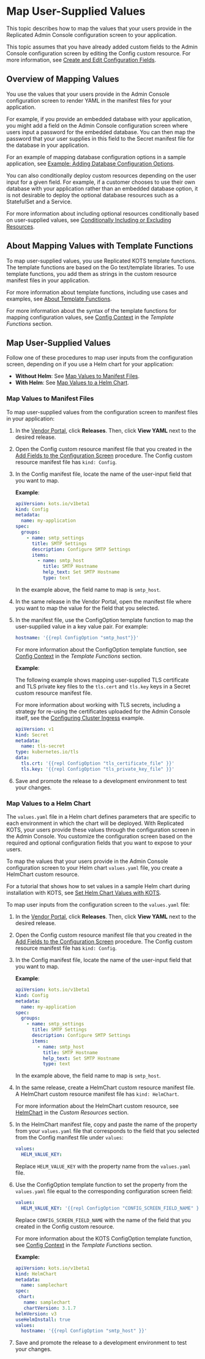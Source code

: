 # Map User-Supplied Values

This topic describes how to map the values that your users provide in the Replicated Admin Console configuration screen to your application.

This topic assumes that you have already added custom fields to the Admin Console configuration screen by editing the Config custom resource. For more information, see [Create and Edit Configuration Fields](admin-console-customize-config-screen).

## Overview of Mapping Values

You use the values that your users provide in the Admin Console configuration screen to render YAML in the manifest files for your application.

For example, if you provide an embedded database with your application, you might add a field on the Admin Console configuration screen where users input a password for the embedded database. You can then map the password that your user supplies in this field to the Secret manifest file for the database in your application.

For an example of mapping database configuration options in a sample application, see [Example: Adding Database Configuration Options](tutorial-adding-db-config).

You can also conditionally deploy custom resources depending on the user input for a given field. For example, if a customer chooses to use their own database with your application rather than an embedded database option, it is not desirable to deploy the optional database resources such as a StatefulSet and a Service.

For more information about including optional resources conditionally based on user-supplied values, see [Conditionally Including or Excluding Resources](packaging-include-resources).

## About Mapping Values with Template Functions

To map user-supplied values, you use Replicated KOTS template functions. The template functions are based on the Go text/template libraries. To use template functions, you add them as strings in the custom resource manifest files in your application.

For more information about template functions, including use cases and examples, see [About Template Functions](/reference/template-functions-about).

For more information about the syntax of the template functions for mapping configuration values, see [Config Context](/reference/template-functions-config-context) in the _Template Functions_ section.

## Map User-Supplied Values

Follow one of these procedures to map user inputs from the configuration screen, depending on if you use a Helm chart for your application:

* **Without Helm**: See [Map Values to Manifest Files](#map-values-to-manifest-files).
* **With Helm**: See [Map Values to a Helm Chart](#map-values-to-a-helm-chart).

### Map Values to Manifest Files

To map user-supplied values from the configuration screen to manifest files in your application:

1. In the [Vendor Portal](https://vendor.replicated.com/apps), click **Releases**. Then, click **View YAML** next to the desired release.

1. Open the Config custom resource manifest file that you created in the [Add Fields to the Configuration Screen](admin-console-customize-config-screen#add-fields-to-the-configuration-screen) procedure. The Config custom resource manifest file has `kind: Config`.

1. In the Config manifest file, locate the name of the user-input field that you want to map.

   **Example**:

   ```yaml
   apiVersion: kots.io/v1beta1
   kind: Config
   metadata:
     name: my-application
   spec:
     groups:
       - name: smtp_settings
         title: SMTP Settings
         description: Configure SMTP Settings
         items:
           - name: smtp_host
             title: SMTP Hostname
             help_text: Set SMTP Hostname
             type: text
   ```

   In the example above, the field name to map is `smtp_host`.

1. In the same release in the Vendor Portal, open the manifest file where you want to map the value for the field that you selected.

1. In the manifest file, use the ConfigOption template function to map the user-supplied value in a key value pair. For example:

   ```yaml
   hostname: '{{repl ConfigOption "smtp_host"}}'
   ```

   For more information about the ConfigOption template function, see [Config Context](../reference/template-functions-config-context#configoption) in the _Template Functions_ section.

   **Example**:

   The following example shows mapping user-supplied TLS certificate and TLS private key files to the `tls.cert` and `tls.key` keys in a Secret custom resource manifest file.

   For more information about working with TLS secrets, including a strategy for re-using the certificates uploaded for the Admin Console itself, see the [Configuring Cluster Ingress](packaging-ingress) example.

   ```yaml
   apiVersion: v1
   kind: Secret
   metadata:
     name: tls-secret
   type: kubernetes.io/tls
   data:
     tls.crt: '{{repl ConfigOption "tls_certificate_file" }}'
     tls.key: '{{repl ConfigOption "tls_private_key_file" }}'
   ```

1. Save and promote the release to a development environment to test your changes.

### Map Values to a Helm Chart

The `values.yaml` file in a Helm chart defines parameters that are specific to each environment in which the chart will be deployed. With Replicated KOTS, your users provide these values through the configuration screen in the Admin Console. You customize the configuration screen based on the required and optional configuration fields that you want to expose to your users.

To map the values that your users provide in the Admin Console configuration screen to your Helm chart `values.yaml` file, you create a HelmChart custom resource.

For a tutorial that shows how to set values in a sample Helm chart during installation with KOTS, see [Set Helm Chart Values with KOTS](/vendor/tutorial-config-setup).

To map user inputs from the configuration screen to the `values.yaml` file:

1. In the [Vendor Portal](https://vendor.replicated.com/apps), click **Releases**. Then, click **View YAML** next to the desired release.

1. Open the Config custom resource manifest file that you created in the [Add Fields to the Configuration Screen](admin-console-customize-config-screen#add-fields-to-the-configuration-screen) procedure. The Config custom resource manifest file has `kind: Config`.

1. In the Config manifest file, locate the name of the user-input field that you want to map.

   **Example**:

   ```yaml
   apiVersion: kots.io/v1beta1
   kind: Config
   metadata:
     name: my-application
   spec:
     groups:
       - name: smtp_settings
         title: SMTP Settings
         description: Configure SMTP Settings
         items:
           - name: smtp_host
             title: SMTP Hostname
             help_text: Set SMTP Hostname
             type: text
   ```

   In the example above, the field name to map is `smtp_host`.

1. In the same release, create a HelmChart custom resource manifest file. A HelmChart custom resource manifest file has `kind: HelmChart`.

   For more information about the HelmChart custom resource, see [HelmChart](../reference/custom-resource-helmchart) in the _Custom Resources_ section.

1. In the HelmChart manifest file, copy and paste the name of the property from your `values.yaml` file that corresponds to the field that you selected from the Config manifest file under `values`:

   ```yaml
   values:
     HELM_VALUE_KEY:
   ```
   Replace `HELM_VALUE_KEY` with the property name from the `values.yaml` file.

1. Use the ConfigOption template function to set the property from the `values.yaml` file equal to the corresponding configuration screen field:

   ```yaml
   values:
     HELM_VALUE_KEY: '{{repl ConfigOption "CONFIG_SCREEN_FIELD_NAME" }}'
   ```
   Replace `CONFIG_SCREEN_FIELD_NAME` with the name of the field that you created in the Config custom resource.

   For more information about the KOTS ConfigOption template function, see [Config Context](../reference/template-functions-config-context#configoption) in the _Template Functions_ section.

   **Example:**

   ```yaml
   apiVersion: kots.io/v1beta1
   kind: HelmChart
   metadata:
     name: samplechart
   spec:
    chart:
      name: samplechart
      chartVersion: 3.1.7
   helmVersion: v3
   useHelmInstall: true  
   values:
     hostname: '{{repl ConfigOption "smtp_host" }}'
   ```

1. Save and promote the release to a development environment to test your changes.

